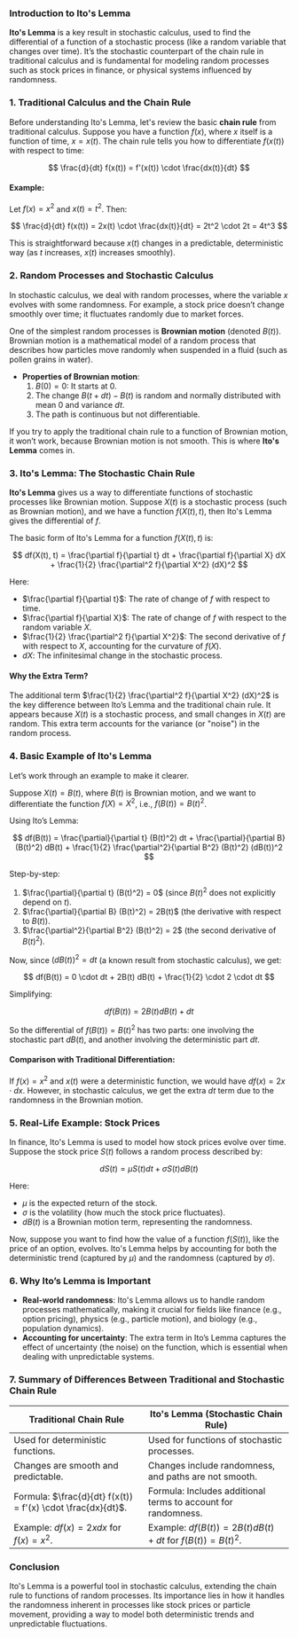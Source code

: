 ### Introduction to Ito's Lemma

**Ito's Lemma** is a key result in stochastic calculus, used to find the differential of a function of a stochastic process (like a random variable that changes over time). It’s the stochastic counterpart of the chain rule in traditional calculus and is fundamental for modeling random processes such as stock prices in finance, or physical systems influenced by randomness.

### 1. **Traditional Calculus and the Chain Rule**

Before understanding Ito's Lemma, let's review the basic **chain rule** from traditional calculus. Suppose you have a function $f(x)$, where $x$ itself is a function of time, $x = x(t)$. The chain rule tells you how to differentiate $f(x(t))$ with respect to time:

$$
\frac{d}{dt} f(x(t)) = f'(x(t)) \cdot \frac{dx(t)}{dt}
$$

#### Example:
Let $f(x) = x^2$ and $x(t) = t^2$. Then:

$$
\frac{d}{dt} f(x(t)) = 2x(t) \cdot \frac{dx(t)}{dt} = 2t^2 \cdot 2t = 4t^3
$$

This is straightforward because $x(t)$ changes in a predictable, deterministic way (as $t$ increases, $x(t)$ increases smoothly).

### 2. **Random Processes and Stochastic Calculus**

In stochastic calculus, we deal with random processes, where the variable $x$ evolves with some randomness. For example, a stock price doesn’t change smoothly over time; it fluctuates randomly due to market forces.

One of the simplest random processes is **Brownian motion** (denoted $B(t)$). Brownian motion is a mathematical model of a random process that describes how particles move randomly when suspended in a fluid (such as pollen grains in water).

- **Properties of Brownian motion**:
  1. $B(0) = 0$: It starts at 0.
  2. The change $B(t+dt) - B(t)$ is random and normally distributed with mean 0 and variance $dt$.
  3. The path is continuous but not differentiable.

If you try to apply the traditional chain rule to a function of Brownian motion, it won’t work, because Brownian motion is not smooth. This is where **Ito's Lemma** comes in.

### 3. **Ito's Lemma: The Stochastic Chain Rule**

**Ito's Lemma** gives us a way to differentiate functions of stochastic processes like Brownian motion. Suppose $X(t)$ is a stochastic process (such as Brownian motion), and we have a function $f(X(t), t)$, then Ito's Lemma gives the differential of $f$.

The basic form of Ito's Lemma for a function $f(X(t), t)$ is:

$$
df(X(t), t) = \frac{\partial f}{\partial t} dt + \frac{\partial f}{\partial X} dX + \frac{1}{2} \frac{\partial^2 f}{\partial X^2} (dX)^2
$$

Here:
- $\frac{\partial f}{\partial t}$: The rate of change of $f$ with respect to time.
- $\frac{\partial f}{\partial X}$: The rate of change of $f$ with respect to the random variable $X$.
- $\frac{1}{2} \frac{\partial^2 f}{\partial X^2}$: The second derivative of $f$ with respect to $X$, accounting for the curvature of $f(X)$.
- $dX$: The infinitesimal change in the stochastic process.

#### Why the Extra Term?

The additional term $\frac{1}{2} \frac{\partial^2 f}{\partial X^2} (dX)^2$ is the key difference between Ito’s Lemma and the traditional chain rule. It appears because $X(t)$ is a stochastic process, and small changes in $X(t)$ are random. This extra term accounts for the variance (or "noise") in the random process.

### 4. **Basic Example of Ito's Lemma**

Let’s work through an example to make it clearer.

Suppose $X(t) = B(t)$, where $B(t)$ is Brownian motion, and we want to differentiate the function $f(X) = X^2$, i.e., $f(B(t)) = B(t)^2$.

Using Ito’s Lemma:

$$
df(B(t)) = \frac{\partial}{\partial t} (B(t)^2) dt + \frac{\partial}{\partial B} (B(t)^2) dB(t) + \frac{1}{2} \frac{\partial^2}{\partial B^2} (B(t)^2) (dB(t))^2
$$

Step-by-step:
1. $\frac{\partial}{\partial t} (B(t)^2) = 0$ (since $B(t)^2$ does not explicitly depend on $t$).
2. $\frac{\partial}{\partial B} (B(t)^2) = 2B(t)$ (the derivative with respect to $B(t)$).
3. $\frac{\partial^2}{\partial B^2} (B(t)^2) = 2$ (the second derivative of $B(t)^2$).

Now, since $(dB(t))^2 = dt$ (a known result from stochastic calculus), we get:

$$
df(B(t)) = 0 \cdot dt + 2B(t) dB(t) + \frac{1}{2} \cdot 2 \cdot dt
$$

Simplifying:

$$
df(B(t)) = 2B(t) dB(t) + dt
$$

So the differential of $f(B(t)) = B(t)^2$ has two parts: one involving the stochastic part $dB(t)$, and another involving the deterministic part $dt$.

#### Comparison with Traditional Differentiation:

If $f(x) = x^2$ and $x(t)$ were a deterministic function, we would have $df(x) = 2x \cdot dx$. However, in stochastic calculus, we get the extra $dt$ term due to the randomness in the Brownian motion.

### 5. **Real-Life Example: Stock Prices**

In finance, Ito's Lemma is used to model how stock prices evolve over time. Suppose the stock price $S(t)$ follows a random process described by:

$$
dS(t) = \mu S(t) dt + \sigma S(t) dB(t)
$$

Here:
- $\mu$ is the expected return of the stock.
- $\sigma$ is the volatility (how much the stock price fluctuates).
- $dB(t)$ is a Brownian motion term, representing the randomness.

Now, suppose you want to find how the value of a function $f(S(t))$, like the price of an option, evolves. Ito's Lemma helps by accounting for both the deterministic trend (captured by $\mu$) and the randomness (captured by $\sigma$).

### 6. **Why Ito’s Lemma is Important**

- **Real-world randomness**: Ito's Lemma allows us to handle random processes mathematically, making it crucial for fields like finance (e.g., option pricing), physics (e.g., particle motion), and biology (e.g., population dynamics).
- **Accounting for uncertainty**: The extra term in Ito’s Lemma captures the effect of uncertainty (the noise) on the function, which is essential when dealing with unpredictable systems.

### 7. **Summary of Differences Between Traditional and Stochastic Chain Rule**

| **Traditional Chain Rule**                       | **Ito's Lemma (Stochastic Chain Rule)**                   |
|--------------------------------------------------|-----------------------------------------------------------|
| Used for deterministic functions.                | Used for functions of stochastic processes.                |
| Changes are smooth and predictable.              | Changes include randomness, and paths are not smooth.      |
| Formula: $\frac{d}{dt} f(x(t)) = f'(x) \cdot \frac{dx}{dt}$. | Formula: Includes additional terms to account for randomness. |
| Example: $df(x) = 2x dx$ for $f(x) = x^2$. | Example: $df(B(t)) = 2B(t) dB(t) + dt$ for $f(B(t)) = B(t)^2$. |

### Conclusion

Ito's Lemma is a powerful tool in stochastic calculus, extending the chain rule to functions of random processes. Its importance lies in how it handles the randomness inherent in processes like stock prices or particle movement, providing a way to model both deterministic trends and unpredictable fluctuations.
